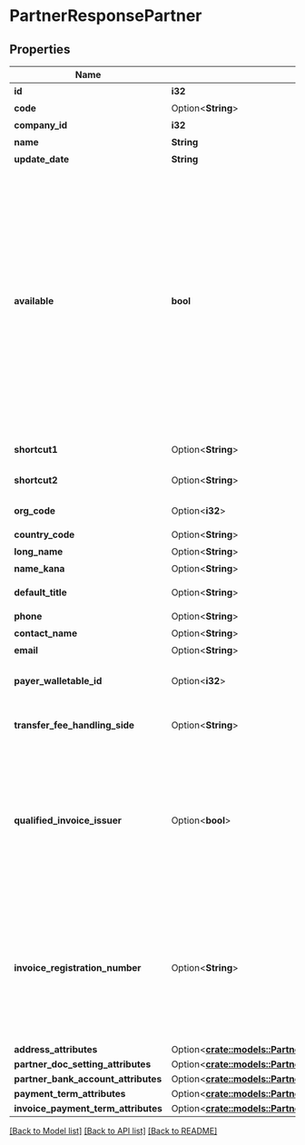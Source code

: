 # PartnerResponsePartner

## Properties

Name | Type | Description | Notes
------------ | ------------- | ------------- | -------------
**id** | **i32** | 取引先ID | 
**code** | Option<**String**> | 取引先コード | 
**company_id** | **i32** | 事業所ID | 
**name** | **String** | 取引先名 | 
**update_date** | **String** | 更新日 (yyyy-mm-dd) | 
**available** | **bool** | 取引先の使用設定（true: 使用する、false: 使用しない） <br> <ul>   <li>     本APIでpartnerを作成した場合はtrueになります。   </li>   <li>     falseにする場合はWeb画面から変更できます。   </li>   <li>     trueの場合、Web画面での取引登録時などに入力候補として表示されます。   </li>   <li>     falseの場合、取引先自体は削除せず、Web画面での取引登録時などに入力候補として表示されません。ただし取引（収入・支出）の作成APIなどでfalseの取引先をパラメータに指定すれば、取引などにfalseの取引先を設定できます。   </li> </ul> | 
**shortcut1** | Option<**String**> | ショートカット1 (255文字以内) | [optional]
**shortcut2** | Option<**String**> | ショートカット2 (255文字以内) | [optional]
**org_code** | Option<**i32**> | 事業所種別（null: 未設定、1: 法人、2: 個人） | [optional]
**country_code** | Option<**String**> | 地域（JP: 国内、ZZ:国外） | [optional]
**long_name** | Option<**String**> | 正式名称（255文字以内） | [optional]
**name_kana** | Option<**String**> | カナ名称（255文字以内） | [optional]
**default_title** | Option<**String**> | 敬称（御中、様、(空白)の3つから選択） | [optional]
**phone** | Option<**String**> | 電話番号 | [optional]
**contact_name** | Option<**String**> | 担当者 氏名 | [optional]
**email** | Option<**String**> | 担当者 メールアドレス | [optional]
**payer_walletable_id** | Option<**i32**> | 振込元口座ID（一括振込ファイル用）:（未設定の場合は、nullです。） | [optional]
**transfer_fee_handling_side** | Option<**String**> | 振込手数料負担（一括振込ファイル用）: (振込元(当方): payer, 振込先(先方): payee) | [optional]
**qualified_invoice_issuer** | Option<**bool**> | この項目はインボイス制度で利用する項目です。2023年4月頃から利用できる予定です。 インボイス制度適格請求書発行事業者（true: 対象事業者、false: 非対象事業者） <a target=\"_blank\" href=\"https://www.invoice-kohyo.nta.go.jp/index.html\">国税庁インボイス制度適格請求書発行事業者公表サイト</a>  | [optional]
**invoice_registration_number** | Option<**String**> | この項目はインボイス制度で利用する項目です。2023年4月頃から利用できる予定です。 インボイス制度適格請求書発行事業者登録番号 - 先頭T数字13桁の固定14桁の文字列 <a target=\"_blank\" href=\"https://www.invoice-kohyo.nta.go.jp/index.html\">国税庁インボイス制度適格請求書発行事業者公表サイト</a>  | [optional]
**address_attributes** | Option<[**crate::models::PartnersResponsePartnersInnerAddressAttributes**](partnersResponse_partners_inner_address_attributes.md)> |  | [optional]
**partner_doc_setting_attributes** | Option<[**crate::models::PartnerCreateParamsPartnerDocSettingAttributes**](partnerCreateParams_partner_doc_setting_attributes.md)> |  | [optional]
**partner_bank_account_attributes** | Option<[**crate::models::PartnersResponsePartnersInnerPartnerBankAccountAttributes**](partnersResponse_partners_inner_partner_bank_account_attributes.md)> |  | [optional]
**payment_term_attributes** | Option<[**crate::models::PartnerResponsePartnerPaymentTermAttributes**](partnerResponse_partner_payment_term_attributes.md)> |  | [optional]
**invoice_payment_term_attributes** | Option<[**crate::models::PartnerResponsePartnerInvoicePaymentTermAttributes**](partnerResponse_partner_invoice_payment_term_attributes.md)> |  | [optional]

[[Back to Model list]](../README.md#documentation-for-models) [[Back to API list]](../README.md#documentation-for-api-endpoints) [[Back to README]](../README.md)


